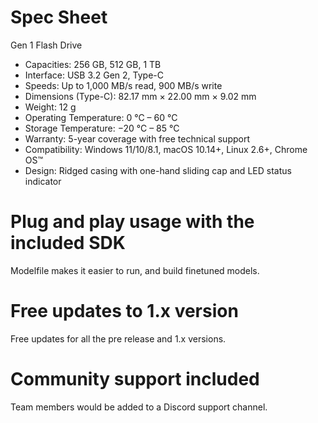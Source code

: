 # Spec Sheet

Gen 1 Flash Drive

- Capacities: 256 GB, 512 GB, 1 TB
- Interface: USB 3.2 Gen 2, Type-C
- Speeds: Up to 1,000 MB/s read, 900 MB/s write
- Dimensions (Type-C): 82.17 mm × 22.00 mm × 9.02 mm
- Weight: 12 g
- Operating Temperature: 0 °C – 60 °C
- Storage Temperature: −20 °C – 85 °C
- Warranty: 5-year coverage with free technical support
- Compatibility: Windows 11/10/8.1, macOS 10.14+, Linux 2.6+, Chrome OS™
- Design: Ridged casing with one-hand sliding cap and LED status indicator

# Plug and play usage with the included SDK
Modelfile makes it easier to run, and build finetuned models.

# Free updates to 1.x version
Free updates for all the pre release and 1.x versions.

# Community support included
Team members would be added to a Discord support channel. 
